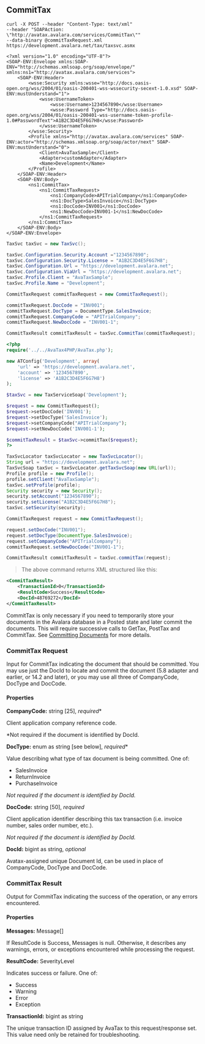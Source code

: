 ## CommitTax

```shell
curl -X POST --header "Content-Type: text/xml" 
--header "SOAPAction: \"http://avatax.avalara.com/services/CommitTax\"" 
--data-binary @commitTaxRequest.xml https://development.avalara.net/tax/taxsvc.asmx

<?xml version="1.0" encoding="UTF-8"?>
<SOAP-ENV:Envelope xmlns:SOAP-ENV="http://schemas.xmlsoap.org/soap/envelope/" xmlns:ns1="http://avatax.avalara.com/services">
    <SOAP-ENV:Header>
        <wsse:Security xmlns:wsse="http://docs.oasis-open.org/wss/2004/01/oasis-200401-wss-wssecurity-secext-1.0.xsd" SOAP-ENV:mustUnderstand="1">
            <wsse:UsernameToken>
                <wsse:Username>1234567890</wsse:Username>
                <wsse:Password Type="http://docs.oasis-open.org/wss/2004/01/oasis-200401-wss-username-token-profile-1.0#PasswordText">A1B2C3D4E5F6G7H8</wsse:Password>
            </wsse:UsernameToken>
        </wsse:Security>
        <Profile xmlns="http://avatax.avalara.com/services" SOAP-ENV:actor="http://schemas.xmlsoap.org/soap/actor/next" SOAP-ENV:mustUnderstand="0">
            <Client>AvaTaxSample</Client>
            <Adapter>customAdapter</Adapter>
            <Name>Development</Name>
        </Profile>
    </SOAP-ENV:Header>
    <SOAP-ENV:Body>
        <ns1:CommitTax>
            <ns1:CommitTaxRequest>
                <ns1:CompanyCode>APITrialCompany</ns1:CompanyCode>
                <ns1:DocType>SalesInvoice</ns1:DocType>
                <ns1:DocCode>INV001</ns1:DocCode>
                <ns1:NewDocCode>INV001-1</ns1:NewDocCode>
            </ns1:CommitTaxRequest>
        </ns1:CommitTax>
    </SOAP-ENV:Body>
</SOAP-ENV:Envelope>

```

```csharp
TaxSvc taxSvc = new TaxSvc();

taxSvc.Configuration.Security.Account ="1234567890";
taxSvc.Configuration.Security.License = "A1B2C3D4E5F6G7H8";
taxSvc.Configuration.Url = "https://development.avalara.net";
taxSvc.Configuration.ViaUrl = "https://development.avalara.net";
taxSvc.Profile.Client = "AvaTaxSample";
taxSvc.Profile.Name = "Development";

CommitTaxRequest commitTaxRequest = new CommitTaxRequest();

commitTaxRequest.DocCode = "INV001";
commitTaxRequest.DocType = DocumentType.SalesInvoice;
commitTaxRequest.CompanyCode = "APITrialCompany";
commitTaxRequest.NewDocCode = "INV001-1";

CommitTaxResult commitTaxResult = taxSvc.CommitTax(commitTaxRequest);
```

```php
<?php
require('../../AvaTax4PHP/AvaTax.php');

new ATConfig('Development', array(
    'url' => 'https://development.avalara.net',
    'account' => '1234567890',
    'license' => 'A1B2C3D4E5F6G7H8')
);

$taxSvc = new TaxServiceSoap('Development');

$request = new CommitTaxRequest();
$request->setDocCode('INV001');
$request->setDocType('SalesInvoice');
$request->setCompanyCode("APITrialCompany");
$request->setNewDocCode('INV001-1');

$commitTaxResult = $taxSvc->commitTax($request);
?>
```

```java
TaxSvcLocator taxSvcLocator = new TaxSvcLocator();
String url = "https://development.avalara.net";
TaxSvcSoap taxSvc = taxSvcLocator.getTaxSvcSoap(new URL(url));
Profile profile = new Profile();
profile.setClient("AvaTaxSample");
taxSvc.setProfile(profile);
Security security = new Security();
security.setAccount("1234567890");
security.setLicense("A1B2C3D4E5F6G7H8");
taxSvc.setSecurity(security);

CommitTaxRequest request = new CommitTaxRequest();

request.setDocCode("INV001");
request.setDocType(DocumentType.SalesInvoice);
request.setCompanyCode("APITrialCompany");
commitTaxRequest.setNewDocCode("INV001-1");

CommitTaxResult commitTaxResult = taxSvc.commitTax(request);
```

> The above command returns XML structured like this:

```xml
<CommitTaxResult>
    <TransactionId>0</TransactionId>
    <ResultCode>Success</ResultCode>
    <DocId>48769272</DocId>
</CommitTaxResult>
```

CommitTax is only necessary if you need to temporarily store your documents in the Avalara database in a Posted state and later commit the documents. This will require successive calls to GetTax, PostTax and CommitTax. See <a href="http://developer.avalara.com/api-docs/designing-your-integration/posttax-and-committax" target="_parent">Committing Documents</a> for more details.

### CommitTax Request

Input for CommitTax indicating the document that should be committed. You may use just the DocId to locate and commit the document (5.8 adapter and earlier, or 14.2 and later), or you may use all three of CompanyCode, DocType and DocCode.

#### Properties

**CompanyCode:** string [25], *required**

Client application company reference code.  

*Not required if the document is identified by DocId.

**DocType:** enum as string [see below], *required**

Value describing what type of tax document is being committed. One of:

* SalesInvoice
* ReturnInvoice
* PurchaseInvoice

*Not required if the document is identified by DocId.*

**DocCode:** string [50], *required*

Client application identifier describing this tax transaction (i.e. invoice number, sales order number, etc.).  

*Not required if the document is identified by DocId.*

**DocId:** bigint as string, *optional*

Avatax-assigned unique Document Id, can be used in place of CompanyCode, DocType and DocCode.

### CommitTax Result

Output for CommitTax indicating the success of the operation, or any errors encountered.

#### Properties

**Messages:** Message[]

If ResultCode is Success, Messages is null. Otherwise, it describes any warnings, errors, or exceptions encountered while processing the request.

**ResultCode:** SeverityLevel

Indicates success or failure. One of:

* Success
* Warning
* Error
* Exception

**TransactionId:** bigint as string

The unique transaction ID assigned by AvaTax to this request/response set. This value need only be retained for troubleshooting.